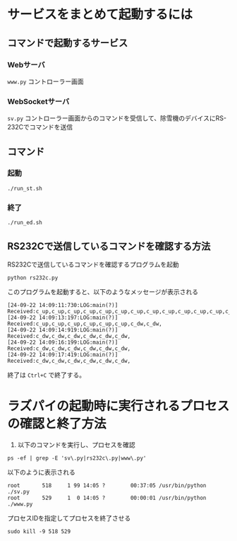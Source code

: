 # サービスをまとめて起動するには
## コマンドで起動するサービス
### Webサーバ
`www.py` コントローラー画面
### WebSocketサーバ
`sv.py` コントローラー画面からのコマンドを受信して、除雪機のデバイスにRS-232Cでコマンドを送信

## コマンド
### 起動
```
./run_st.sh
```

### 終了
```
./run_ed.sh
```

## RS232Cで送信しているコマンドを確認する方法

RS232Cで送信しているコマンドを確認するプログラムを起動

```
python rs232c.py
```

このプログラムを起動すると、以下のようなメッセージが表示される
```
[24-09-22 14:09:11:730:LOG:main(?)] Received:c_up,c_up,c_up,c_up,c_up,c_up,c_up,c_up,c_up,c_up,c_up,c_up,c_up,c_up,c_up,c_up,c_up,c_up,c_up,c_up,c_up,
[24-09-22 14:09:13:197:LOG:main(?)] Received:c_up,c_up,c_up,c_up,c_up,c_up,c_dw,c_dw,
[24-09-22 14:09:14:919:LOG:main(?)] Received:c_dw,c_dw,c_dw,c_dw,c_dw,c_dw,
[24-09-22 14:09:16:199:LOG:main(?)] Received:c_dw,c_dw,c_dw,c_dw,c_dw,c_dw,
[24-09-22 14:09:17:419:LOG:main(?)] Received:c_dw,c_dw,c_dw,c_dw,c_dw,c_dw,
```

終了は `Ctrl+C` で終了する。

# ラズパイの起動時に実行されるプロセスの確認と終了方法

1. 以下のコマンドを実行し、プロセスを確認
```
ps -ef | grep -E 'sv\.py|rs232c\.py|www\.py'
```
以下のように表示される
```
root       518     1 99 14:05 ?        00:37:05 /usr/bin/python ./sv.py
root       529     1  0 14:05 ?        00:00:01 /usr/bin/python ./www.py
```
プロセスIDを指定してプロセスを終了させる
```
sudo kill -9 518 529
```

#